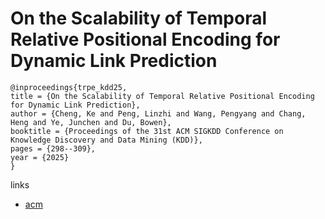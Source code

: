 # On the Scalability of Temporal Relative Positional Encoding for Dynamic Link Prediction

```
@inproceedings{trpe_kdd25,
title = {On the Scalability of Temporal Relative Positional Encoding for Dynamic Link Prediction},
author = {Cheng, Ke and Peng, Linzhi and Wang, Pengyang and Chang, Heng and Ye, Junchen and Du, Bowen},
booktitle = {Proceedings of the 31st ACM SIGKDD Conference on Knowledge Discovery and Data Mining (KDD)},
pages = {298--309},
year = {2025}
}
```

links
- [acm](https://dl.acm.org/doi/10.1145/3711896.3737069)
